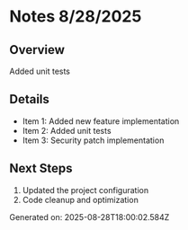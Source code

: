 # Notes 8/28/2025

## Overview
Added unit tests

## Details
- Item 1: Added new feature implementation
- Item 2: Added unit tests
- Item 3: Security patch implementation

## Next Steps
1. Updated the project configuration
2. Code cleanup and optimization

Generated on: 2025-08-28T18:00:02.584Z
